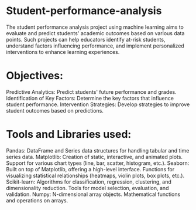 # Student-performance-analysis
The student performance analysis project using machine learning aims to evaluate and predict students' academic outcomes based on various data points. Such projects can help educators identify at-risk students, understand factors influencing performance, and implement personalized interventions to enhance learning experiences.
# Objectives:
Predictive Analytics: Predict students' future performance and grades.
Identification of Key Factors: Determine the key factors that influence student performance.
Intervention Strategies: Develop strategies to improve student outcomes based on predictions.
# Tools and Libraries used:
Pandas: DataFrame and Series data structures for handling tabular and time series data.
Matplotlib: Creation of static, interactive, and animated plots. Support for various chart types (line, bar, scatter, histogram, etc.).
Seaborn: Built on top of Matplotlib, offering a high-level interface. Functions for visualizing statistical relationships (heatmaps, violin plots, box plots, etc.).
Scikit-learn: Algorithms for classification, regression, clustering, and dimensionality reduction. Tools for model selection, evaluation, and validation.
Numpy: N-dimensional array objects. Mathematical functions and operations on arrays.
